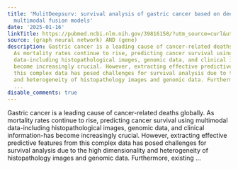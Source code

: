 ```yaml
---
title: 'MulitDeepsurv: survival analysis of gastric cancer based on deep learning
  multimodal fusion models'
date: '2025-01-16'
linkTitle: https://pubmed.ncbi.nlm.nih.gov/39816158/?utm_source=curl&utm_medium=rss&utm_campaign=pubmed-2&utm_content=1x5bM_TNL8gjogAcnslpo2s2PbDe-61JVM2h9yowOYSiZ7Dkrt&fc=20220919211934&ff=20250116171028&v=2.18.0.post9+e462414
source: (graph neural network) AND (gene)
description: Gastric cancer is a leading cause of cancer-related deaths globally.
  As mortality rates continue to rise, predicting cancer survival using multimodal
  data-including histopathological images, genomic data, and clinical information-has
  become increasingly crucial. However, extracting effective predictive features from
  this complex data has posed challenges for survival analysis due to the high dimensionality
  and heterogeneity of histopathology images and genomic data. Furthermore, existing
  ...
disable_comments: true
---
```

Gastric cancer is a leading cause of cancer-related deaths globally. As mortality rates continue to rise, predicting cancer survival using multimodal data-including histopathological images, genomic data, and clinical information-has become increasingly crucial. However, extracting effective predictive features from this complex data has posed challenges for survival analysis due to the high dimensionality and heterogeneity of histopathology images and genomic data. Furthermore, existing ...